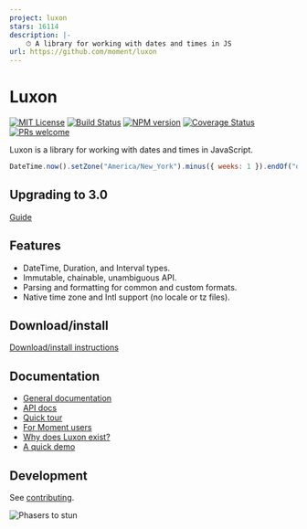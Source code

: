 ```yaml
---
project: luxon
stars: 16114
description: |-
    ⏱ A library for working with dates and times in JS
url: https://github.com/moment/luxon
---
```


# Luxon

[![MIT License][license-image]][license] [![Build Status][github-action-image]][github-action-url] [![NPM version][npm-version-image]][npm-url] [![Coverage Status][test-coverage-image]][test-coverage-url] [![PRs welcome][contributing-image]][contributing-url]

Luxon is a library for working with dates and times in JavaScript.

```js
DateTime.now().setZone("America/New_York").minus({ weeks: 1 }).endOf("day").toISO();
```

## Upgrading to 3.0

[Guide](https://moment.github.io/luxon/#upgrading)

## Features
 * DateTime, Duration, and Interval types.
 * Immutable, chainable, unambiguous API.
 * Parsing and formatting for common and custom formats.
 * Native time zone and Intl support (no locale or tz files).

## Download/install

[Download/install instructions](https://moment.github.io/luxon/#/install)

## Documentation

* [General documentation](https://moment.github.io/luxon/#/?id=luxon)
* [API docs](https://moment.github.io/luxon/api-docs/index.html)
* [Quick tour](https://moment.github.io/luxon/#/tour)
* [For Moment users](https://moment.github.io/luxon/#/moment)
* [Why does Luxon exist?](https://moment.github.io/luxon/#/why)
* [A quick demo](https://moment.github.io/luxon/demo/global.html)

## Development

See [contributing](CONTRIBUTING.md).

![Phasers to stun][phasers-image]

[license-image]: https://img.shields.io/badge/license-MIT-blue.svg
[license]: LICENSE.md

[github-action-image]: https://github.com/moment/luxon/actions/workflows/test.yml/badge.svg
[github-action-url]: https://github.com/moment/luxon/actions/workflows/test.yml

[npm-url]: https://npmjs.org/package/luxon
[npm-version-image]: https://badge.fury.io/js/luxon.svg

[test-coverage-url]: https://codecov.io/gh/moment/luxon
[test-coverage-image]: https://codecov.io/gh/moment/luxon/branch/master/graph/badge.svg

[contributing-url]: https://github.com/moment/luxon/blob/master/CONTRIBUTING.md
[contributing-image]: https://img.shields.io/badge/PRs-welcome-brightgreen.svg

[phasers-image]: https://img.shields.io/badge/phasers-stun-brightgreen.svg

